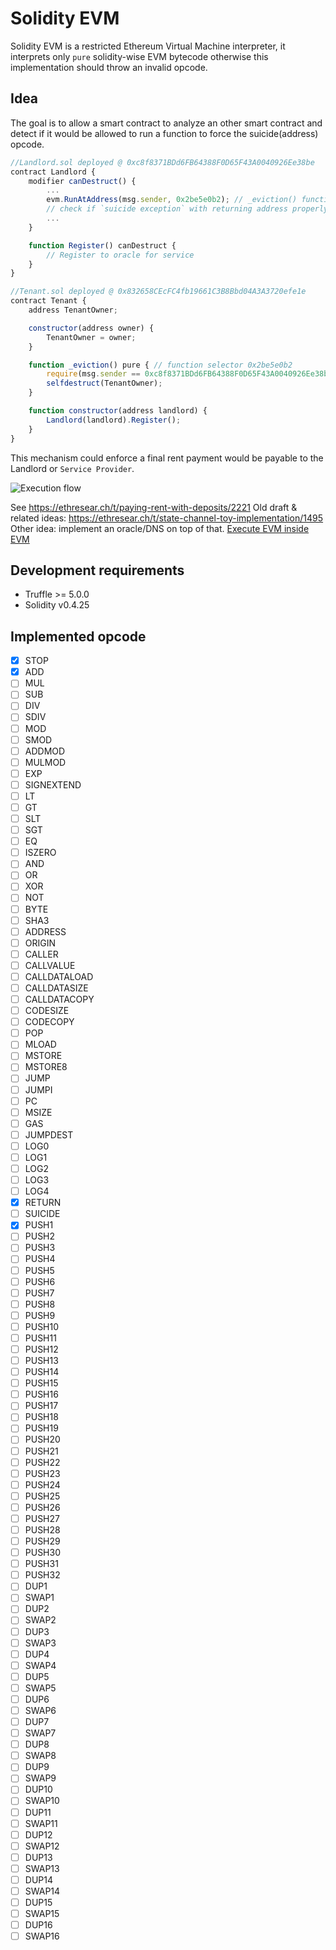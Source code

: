 # Solidity EVM

Solidity EVM is a restricted Ethereum Virtual Machine interpreter, it
interprets only `pure` solidity-wise EVM bytecode otherwise this implementation
should throw an invalid opcode.

## Idea

The goal is to allow a smart contract to analyze an other smart contract and
detect if it would be allowed to run a function to force the suicide(address)
opcode.

```javascript
//Landlord.sol deployed @ 0xc8f8371BDd6FB64388F0D65F43A0040926Ee38be
contract Landlord {
	modifier canDestruct() {
		...
		evm.RunAtAddress(msg.sender, 0x2be5e0b2); // _eviction() function selector
		// check if `suicide exception` with returning address properly set
		...
	}

	function Register() canDestruct {
		// Register to oracle for service
	}
}

//Tenant.sol deployed @ 0x832658CEcFC4fb19661C3B8Bbd04A3A3720efe1e
contract Tenant {
	address TenantOwner;

	constructor(address owner) {
		TenantOwner = owner;
	}

	function _eviction() pure { // function selector 0x2be5e0b2
		require(msg.sender == 0xc8f8371BDd6FB64388F0D65F43A0040926Ee38be); // TODO add way to use storage for this particular usage
		selfdestruct(TenantOwner);
	}

	function constructor(address landlord) {
		Landlord(landlord).Register();
	}
}

```

This mechanism could enforce a final rent payment would be payable to the Landlord or `Service Provider`.

![Execution flow](docs/diagram.svg)

See https://ethresear.ch/t/paying-rent-with-deposits/2221
Old draft & related ideas: https://ethresear.ch/t/state-channel-toy-implementation/1495
Other idea: implement an oracle/DNS on top of that.
[Execute EVM inside EVM](https://github.com/ethereum/EIPs/issues/726)

## Development requirements

 * Truffle >= 5.0.0
 * Solidity v0.4.25

## Implemented opcode

 - [x] STOP
 - [x] ADD
 - [ ] MUL
 - [ ] SUB
 - [ ] DIV
 - [ ] SDIV
 - [ ] MOD
 - [ ] SMOD
 - [ ] ADDMOD
 - [ ] MULMOD
 - [ ] EXP
 - [ ] SIGNEXTEND
 - [ ] LT
 - [ ] GT
 - [ ] SLT
 - [ ] SGT
 - [ ] EQ
 - [ ] ISZERO
 - [ ] AND
 - [ ] OR
 - [ ] XOR
 - [ ] NOT
 - [ ] BYTE
 - [ ] SHA3
 - [ ] ADDRESS
 - [ ] ORIGIN
 - [ ] CALLER
 - [ ] CALLVALUE
 - [ ] CALLDATALOAD
 - [ ] CALLDATASIZE
 - [ ] CALLDATACOPY
 - [ ] CODESIZE
 - [ ] CODECOPY
 - [ ] POP
 - [ ] MLOAD
 - [ ] MSTORE
 - [ ] MSTORE8
 - [ ] JUMP
 - [ ] JUMPI
 - [ ] PC
 - [ ] MSIZE
 - [ ] GAS
 - [ ] JUMPDEST
 - [ ] LOG0
 - [ ] LOG1
 - [ ] LOG2
 - [ ] LOG3
 - [ ] LOG4
 - [x] RETURN
 - [ ] SUICIDE
 - [x] PUSH1
 - [ ] PUSH2
 - [ ] PUSH3
 - [ ] PUSH4
 - [ ] PUSH5
 - [ ] PUSH6
 - [ ] PUSH7
 - [ ] PUSH8
 - [ ] PUSH9
 - [ ] PUSH10
 - [ ] PUSH11
 - [ ] PUSH12
 - [ ] PUSH13
 - [ ] PUSH14
 - [ ] PUSH15
 - [ ] PUSH16
 - [ ] PUSH17
 - [ ] PUSH18
 - [ ] PUSH19
 - [ ] PUSH20
 - [ ] PUSH21
 - [ ] PUSH22
 - [ ] PUSH23
 - [ ] PUSH24
 - [ ] PUSH25
 - [ ] PUSH26
 - [ ] PUSH27
 - [ ] PUSH28
 - [ ] PUSH29
 - [ ] PUSH30
 - [ ] PUSH31
 - [ ] PUSH32
 - [ ] DUP1
 - [ ] SWAP1
 - [ ] DUP2
 - [ ] SWAP2
 - [ ] DUP3
 - [ ] SWAP3
 - [ ] DUP4
 - [ ] SWAP4
 - [ ] DUP5
 - [ ] SWAP5
 - [ ] DUP6
 - [ ] SWAP6
 - [ ] DUP7
 - [ ] SWAP7
 - [ ] DUP8
 - [ ] SWAP8
 - [ ] DUP9
 - [ ] SWAP9
 - [ ] DUP10
 - [ ] SWAP10
 - [ ] DUP11
 - [ ] SWAP11
 - [ ] DUP12
 - [ ] SWAP12
 - [ ] DUP13
 - [ ] SWAP13
 - [ ] DUP14
 - [ ] SWAP14
 - [ ] DUP15
 - [ ] SWAP15
 - [ ] DUP16
 - [ ] SWAP16
